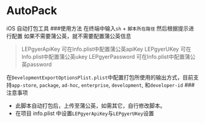 # AutoPack
iOS 自动打包工具
###使用方法
在终端中输入`sh` + `脚本所在路径`
然后根据提示进行配置
如果不需要蒲公英，就不需要配置蒲公英信息

> LEPgyerApiKey 可在Info.plist中配置蒲公英apiKey
LEPgyerUKey 可在Info.plist中配置蒲公英ukey
LEPgyerPassword 可在Info.plist中配置蒲公英password

在`DevelopmentExportOptionsPlist.plist`中配置打包所使用的输出方式，目前支持`app-store`, `package`, `ad-hoc`, `enterprise`, `development`, 和`developer-id`
###注意事项
* 此脚本自动打包后，上传至蒲公英，如需其它，自行修改脚本。
* 在项目 info.plist 中设置`LEPgyerApiKey`与`LEPgyerUKey`设置

